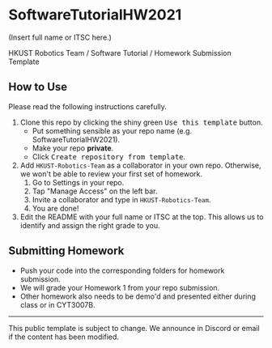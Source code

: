 # SoftwareTutorialHW2021

(Insert full name or ITSC here.)

HKUST Robotics Team / Software Tutorial / Homework Submission Template

## How to Use
Please read the following instructions carefully.

1. Clone this repo by clicking the shiny green <kbd>Use this template</kbd> button.
    * Put something sensible as your repo name (e.g. SoftwareTutorialHW2021).
    * Make your repo **private**.
    * Click <kbd>Create repository from template</kbd>.
2. Add `HKUST-Robotics-Team` as a collaborator in your own repo. Otherwise, we won't be able to review your first set of homework.
    1. Go to Settings in your repo.
    2. Tap "Manage Access" on the left bar.
    3. Invite a collaborator and type in `HKUST-Robotics-Team`.
    4. You are done!
3. Edit the README with your full name or ITSC at the top. This allows us to identify and assign the right grade to you.

## Submitting Homework

* Push your code into the corresponding folders for homework submission.
* We will grade your Homework 1 from your repo submission.
* Other homework also needs to be demo'd and presented either during class or in CYT3007B.

----

This public template is subject to change. We announce in Discord or email if the content has been modified.
